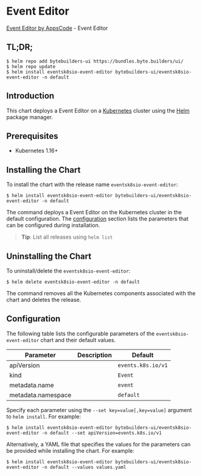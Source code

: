 # Event Editor

[Event Editor by AppsCode](https://byte.builders) - Event Editor

## TL;DR;

```console
$ helm repo add bytebuilders-ui https://bundles.byte.builders/ui/
$ helm repo update
$ helm install eventsk8sio-event-editor bytebuilders-ui/eventsk8sio-event-editor -n default
```

## Introduction

This chart deploys a Event Editor on a [Kubernetes](http://kubernetes.io) cluster using the [Helm](https://helm.sh) package manager.

## Prerequisites

- Kubernetes 1.16+

## Installing the Chart

To install the chart with the release name `eventsk8sio-event-editor`:

```console
$ helm install eventsk8sio-event-editor bytebuilders-ui/eventsk8sio-event-editor -n default
```

The command deploys a Event Editor on the Kubernetes cluster in the default configuration. The [configuration](#configuration) section lists the parameters that can be configured during installation.

> **Tip**: List all releases using `helm list`

## Uninstalling the Chart

To uninstall/delete the `eventsk8sio-event-editor`:

```console
$ helm delete eventsk8sio-event-editor -n default
```

The command removes all the Kubernetes components associated with the chart and deletes the release.

## Configuration

The following table lists the configurable parameters of the `eventsk8sio-event-editor` chart and their default values.

|     Parameter      | Description |      Default       |
|--------------------|-------------|--------------------|
| apiVersion         |             | `events.k8s.io/v1` |
| kind               |             | `Event`            |
| metadata.name      |             | `event`            |
| metadata.namespace |             | `default`          |


Specify each parameter using the `--set key=value[,key=value]` argument to `helm install`. For example:

```console
$ helm install eventsk8sio-event-editor bytebuilders-ui/eventsk8sio-event-editor -n default --set apiVersion=events.k8s.io/v1
```

Alternatively, a YAML file that specifies the values for the parameters can be provided while
installing the chart. For example:

```console
$ helm install eventsk8sio-event-editor bytebuilders-ui/eventsk8sio-event-editor -n default --values values.yaml
```
